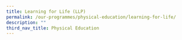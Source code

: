 ```yaml
---
title: Learning for Life (LLP)
permalink: /our-programmes/physical-education/learning-for-life/
description: ""
third_nav_title: Physical Education
---
```

